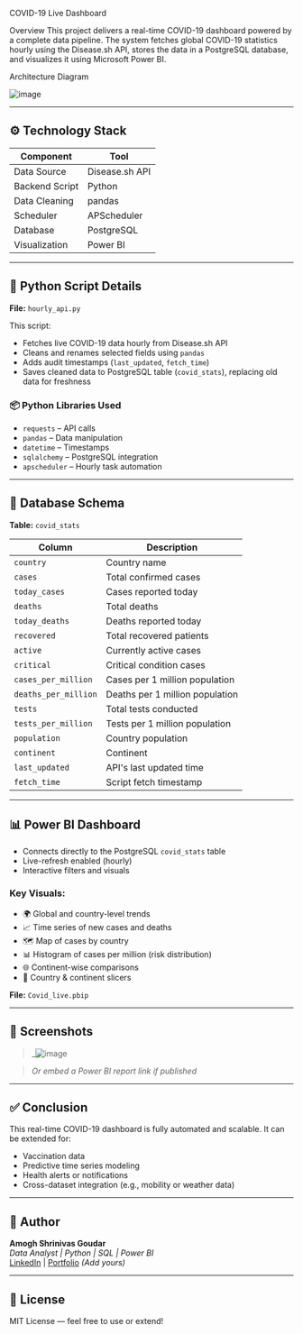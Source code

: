 COVID-19 Live Dashboard

Overview
This project delivers a real-time COVID-19 dashboard powered by a complete data pipeline. The system fetches global COVID-19 statistics hourly using the Disease.sh API, stores the data in a PostgreSQL database, and visualizes it using Microsoft Power BI.

Architecture Diagram

   ![image](https://github.com/user-attachments/assets/0daffa33-fe2b-4e90-bc76-a78ac09bb639)


---

## ⚙️ Technology Stack

| Component       | Tool               |
|----------------|--------------------|
| Data Source     | Disease.sh API     |
| Backend Script  | Python             |
| Data Cleaning   | pandas             |
| Scheduler       | APScheduler        |
| Database        | PostgreSQL         |
| Visualization   | Power BI           |

---

## 📜 Python Script Details

**File:** `hourly_api.py`

This script:
- Fetches live COVID-19 data hourly from Disease.sh API
- Cleans and renames selected fields using `pandas`
- Adds audit timestamps (`last_updated`, `fetch_time`)
- Saves cleaned data to PostgreSQL table (`covid_stats`), replacing old data for freshness

### 📦 Python Libraries Used
- `requests` – API calls  
- `pandas` – Data manipulation  
- `datetime` – Timestamps  
- `sqlalchemy` – PostgreSQL integration  
- `apscheduler` – Hourly task automation  

---

## 🧱 Database Schema

**Table:** `covid_stats`

| Column             | Description                       |
|--------------------|-----------------------------------|
| `country`          | Country name                      |
| `cases`            | Total confirmed cases             |
| `today_cases`      | Cases reported today              |
| `deaths`           | Total deaths                      |
| `today_deaths`     | Deaths reported today             |
| `recovered`        | Total recovered patients          |
| `active`           | Currently active cases            |
| `critical`         | Critical condition cases          |
| `cases_per_million`| Cases per 1 million population    |
| `deaths_per_million`| Deaths per 1 million population  |
| `tests`            | Total tests conducted             |
| `tests_per_million`| Tests per 1 million population    |
| `population`       | Country population                |
| `continent`        | Continent                         |
| `last_updated`     | API's last updated time           |
| `fetch_time`       | Script fetch timestamp            |

---

## 📊 Power BI Dashboard

- Connects directly to the PostgreSQL `covid_stats` table
- Live-refresh enabled (hourly)
- Interactive filters and visuals

### Key Visuals:
- 🌍 Global and country-level trends
- 📈 Time series of new cases and deaths
- 🗺️ Map of cases by country
- 📊 Histogram of cases per million (risk distribution)
- 🌐 Continent-wise comparisons
- 🔎 Country & continent slicers

**File:** `Covid_live.pbip`

---

## 📸 Screenshots

> _![image](https://github.com/user-attachments/assets/4c442a6d-9940-4b4f-be5c-5c5f9330490e)
  
> _Or embed a Power BI report link if published_

---

## ✅ Conclusion

This real-time COVID-19 dashboard is fully automated and scalable. It can be extended for:
- Vaccination data
- Predictive time series modeling
- Health alerts or notifications
- Cross-dataset integration (e.g., mobility or weather data)

---

## 📌 Author

**Amogh Shrinivas Goudar**  
_Data Analyst | Python | SQL | Power BI_  
[LinkedIn](https://www.linkedin.com) | [Portfolio](https://yourportfolio.com) *(Add yours)*

---

## 📁 License

MIT License — feel free to use or extend!
